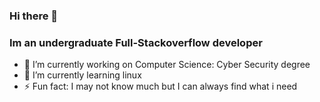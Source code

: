 ### Hi there 👋
### Im an undergraduate Full-Stackoverflow developer
- 🔭 I’m currently working on Computer Science: Cyber Security degree
- 🌱 I’m currently learning linux
- ⚡ Fun fact: I may not know much but I can always find what i need
